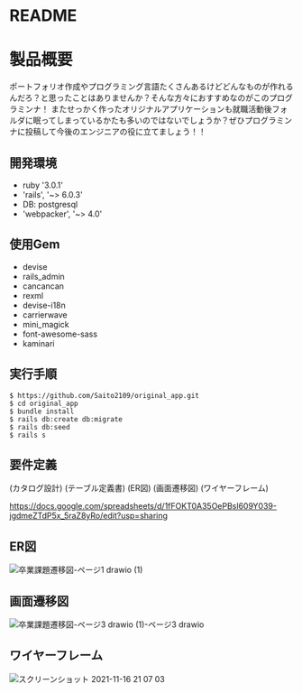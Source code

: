 # README

# 製品概要

ポートフォリオ作成やプログラミング言語たくさんあるけどどんなものが作れるんだろ？と思ったことはありませんか？そんな方々におすすめなのがこのプログラミンナ！
またせっかく作ったオリジナルアプリケーションも就職活動後フォルダに眠ってしまっているかたも多いのではないでしょうか？ぜひプログラミンナに投稿して今後のエンジニアの役に立てましょう！！


##   開発環境

- ruby '3.0.1'
- 'rails', '~> 6.0.3'
- DB: postgresql
- 'webpacker', '~> 4.0'

## 使用Gem

- devise
- rails_admin
- cancancan
- rexml
- devise-i18n
- carrierwave
- mini_magick
- font-awesome-sass
- kaminari 


## 実行手順

````
$ https://github.com/Saito2109/original_app.git
$ cd original_app
$ bundle install
$ rails db:create db:migrate
$ rails db:seed
$ rails s
````

## 要件定義



(カタログ設計)
(テーブル定義書)
(ER図)
(画面遷移図)
(ワイヤーフレーム)

https://docs.google.com/spreadsheets/d/1fFOKT0A35OePBsl609Y039-jgdmeZTdP5x_5raZ8yRo/edit?usp=sharing

## ER図

![卒業課題遷移図-ページ1 drawio (1)](https://user-images.githubusercontent.com/84219791/141983625-1893b856-e4ad-4fd5-b9c4-b5c1a63dc0b1.png)


## 画面遷移図

![卒業課題遷移図-ページ3 drawio (1)-ページ3 drawio](https://user-images.githubusercontent.com/84219791/141983925-1cab9454-368c-41e9-a427-e7dea9f93d0d.png)



## ワイヤーフレーム


![スクリーンショット 2021-11-16 21 07 03](https://user-images.githubusercontent.com/84219791/141983324-69a14116-0ce5-45ab-b857-5c94d57ce8f6.png)